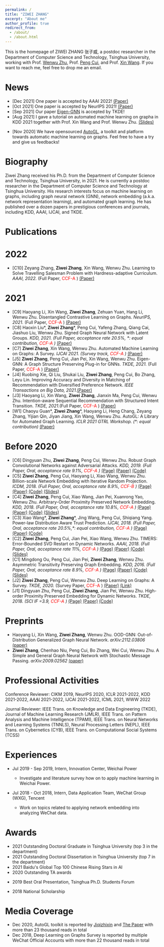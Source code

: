 ```yaml
---
permalink: /
title: "ZIWEI ZHANG"
excerpt: "About me"
author_profile: true
redirect_from: 
  - /about/
  - /about.html
---
```


This is the homepage of ZIWEI ZHANG 张子威, a postdoc researcher in the Department of Computer Science and Technology, Tsinghua University, 
working with Prof. [Wenwu Zhu](https://ieeexplore.ieee.org/author/37065056700), Prof. [Peng Cui](http://cuip.thumedialab.com/), and Prof. [Xin Wang](http://mn.cs.tsinghua.edu.cn/xinwang/). If you want to reach me, feel free to drop me an email.

News
=====
* [Dec 2021] One paper is accepted by AAAI 2022! [(Paper)](https://zw-zhang.github.io/files/2022_AAAI_HACL.pdf)
* [Oct 2021] One paper is accepted by NeurIPS 2021! [(Paper)](https://zw-zhang.github.io/files/2021_NeurIPS_DGCL.pdf)
* [Sep 2021] Our paper [Eigen-GNN](https://zw-zhang.github.io/files/2021_TKDE_EigenGNN.pdf) is accepted by TKDE! 
* [Aug 2021] I gave a tutorial on automated machine learning on grapha in KDD 2021 together with Prof. Xin Wang and Prof. Wenwu Zhu. [(Slides)](https://zw-zhang.github.io/files/2021_KDD_AutoMLonGraph.pdf)
<!--* [May 2021] I am fortunated to be selected by [Baidu's 2021 Global Top 100 Chinese Rising Stars in AI](https://xueshu.baidu.com/usercenter/index/detail?tab_id=4&id=361)-->
<!--* [Apr 2021] Our survey on [automated machine learning on graphs](http://arxiv.org/abs/2103.00742) has been accepted by IJCAI 2021!-->
* [Nov 2020] We have opensourced [AutoGL](https://mn.cs.tsinghua.edu.cn/AutoGL/), a toolkit and platform towards automatic machine learning on graphs. Feel free to have a try and give us feedbacks!
<!--* [Oct 2020] I gave a tutorial on graph neural network (GNN) and network embedding in NLPCC 2020 together with Prof. Peng Cui. [(Slides)](https://zw-zhang.github.io/files/2020_10_NLPCC.pdf).-->
<!--* [Jan 2018] Welcome to visit [our lab's github account](https://github.com/THUMNLab) for source codes.-->

Biography
=====
Ziwei Zhang received his Ph.D. from the Department of Computer Science and Technology, Tsinghua University, in 2021. 
He is currently a postdoc researcher in the Department of Computer Science and Technology at Tsinghua University. 
His research interests focus on machine learning on graphs, including graph neural network (GNN), network embedding (a.k.a. network representation learning), and automated graph learning. He has published over a dozen papers in prestigious conferences and journals, including KDD, AAAI, IJCAI, and TKDE.

Publications
=====

2022
======
* [C10] Zeyang Zhang, **Ziwei Zhang**, Xin Wang, Wenwu Zhu. Learning to Solve Travelling Salesman Problem with Hardness-adaptive Curriculum. _AAAI, 2022._ (Full Paper, <font color='red'> CCF-A </font>) [(Paper)](https://zw-zhang.github.io/files/2022_AAAI_HACL.pdf)

2021
======
* [C9] Haoyang Li, Xin Wang, **Ziwei Zhang**, Zehuan Yuan, Hang Li, Wenwu Zhu. Disentangled Contrastive Learning on Graphs. _NeurIPS, 2021._ (Full Paper, <font color='red'> CCF-A </font>) [(Paper)](https://zw-zhang.github.io/files/2021_NeurIPS_DGCL.pdf)
* [C8] Haoxin Liu\*, **Ziwei Zhang**\*, Peng Cui, Yafeng Zhang, Qiang Cai, Jiashuo Liu, Wenwu Zhu. Signed Graph Neural Network with Latent Groups. _KDD, 2021. (Full Paper, acceptance rate 20.5%, \*: equal contribution, <font color='red'> CCF-A </font>)_ [(Paper)](https://zw-zhang.github.io/files/2021_KDD_GSGNN.pdf)
* [C7] **Ziwei Zhang**, Xin Wang, Wenwu Zhu. Automated Machine Learning on Graphs: A Survey. _IJCAI 2021. (Survey track, <font color='red'> CCF-A </font>)_ [(Paper)](http://arxiv.org/abs/2103.00742)
* [J5] **Ziwei Zhang**, Peng Cui, Jian Pei, Xin Wang, Wenwu Zhu. Eigen-GNN: A Graph Structure Preserving Plug-in for GNNs. _TKDE, 2021._ (Full Paper, <font color='red'> CCF-A </font>) [(Paper)](https://zw-zhang.github.io/files/2021_TKDE_EigenGNN.pdf)
* [J4] Ruobing Xie, Qi Liu, Shukai Liu, **Ziwei Zhang**, Peng Cui, Bo Zhang, Leyu Lin. Improving Accuracy and Diversity in Matching of Recommendation with Diversified Preference Network.  _IEEE Transactions on Big Data, 2021._[(Paper)](https://zw-zhang.github.io/files/2021_TBD_GraphDR.pdf)
* [J3] Haoyang Li, Xin Wang, **Ziwei Zhang**, Jianxin Ma, Peng Cui, Wenwu Zhu. Intention-aware Sequential Recommendation with Structured Intent Transition. _TKDE, 2021._(Full Paper, <font color='red'> CCF-A </font>) [(Paper)](https://zw-zhang.github.io/files/2021_TKDE_ISRec.pdf) 
* [W1] Chaoyu Guan\*, **Ziwei Zhang**\*, Haoyang Li, Heng Chang, Zeyang Zhang, Yijian Qin, Jiyan Jiang, Xin Wang, Wenwu Zhu. AutoGL: A Library for Automated Graph Learning. _ICLR 2021 GTRL Workshop. (\*: equal contribution)_ [(Paper)](https://openreview.net/pdf?id=0yHwpLeInDn)

Before 2020
======
* [C6] Dingyuan Zhu, **Ziwei Zhang**, Peng Cui, Wenwu Zhu. Robust Graph Convolutional Networks against Adversarial Attacks. _KDD, 2019. (Full Paper, Oral, acceptance rate 9.1%, <font color='red'> CCF-A </font>)_ [(Page)](https://zw-zhang.github.io/publication/2019-08-Robust-Graph-Convolutional-Networks-Against-Adversarial-Attacks) [(Paper)](https://zw-zhang.github.io/files/2019_KDD_RGCN.pdf)  [(Code)](https://github.com/ZW-ZHANG/RobustGCN)
* [C5] **Ziwei Zhang**, Peng Cui, Haoyang Li, Xiao Wang, Wenwu Zhu. Billion-scale Network Embedding with Iterative Random Projection. _ICDM, 2018. (Full Paper, Oral, acceptance rate 8.9%, <font color='red'> CCF-B </font>)_ [(Page)](https://zw-zhang.github.io/publication/2018-08-Billion-scale-Network-Embedding-with-Iterative-Random-Projection) [(Paper)](https://zw-zhang.github.io/files/2018_ICDM_RandNE.pdf)  [(Code)](https://github.com/ZW-ZHANG/RandNE) [(Slides)](https://zw-zhang.github.io/files/2018_ICDM_Slides.pdf)
* [C4] **Ziwei Zhang**, Peng Cui, Xiao Wang, Jian Pei, Xuanrong Yao, Wenwu Zhu. Arbitrary-Order Proximity Preserved Network Embedding. _KDD, 2018. (Full Paper, Oral, acceptance rate 10.8%, <font color='red'> CCF-A </font>)_ [(Page)](https://zw-zhang.github.io/publication/2018-08-Arbitrary-Order-Proximity-Preserved-Network-Embedding) [(Paper)](https://zw-zhang.github.io/files/2018_KDD_AROPE.pdf) [(Code)](https://github.com/ZW-ZHANG/AROPE) [(Slides)](https://zw-zhang.github.io/files/2018_KDD_Slides.pdf)
* [C3] Xiao Wang\*, **Ziwei Zhang**\*, Jing Wang, Peng Cui, Shiqiang Yang. Power-law Distribution Aware Trust Prediction. _IJCAI, 2018. (Full Paper, Oral, acceptance rate 20.5%,\*: equal contribution, <font color='red'> CCF-A </font>)_ [(Page)](https://zw-zhang.github.io/publication/2018-07-Power-law-Distribution-Aware-Trust-Prediction) [(Paper)](https://zw-zhang.github.io/files/2018_IJCAI_Trust.pdf) [(Code)](https://github.com/ZW-ZHANG/Powerlaw_TP)
* [C2] **Ziwei Zhang**, Peng Cui, Jian Pei, Xiao Wang, Wenwu Zhu. TIMERS: Error-Bounded SVD Restart on Dynamic Networks. _AAAI, 2018. (Full Paper, Oral, acceptance rate 11%, <font color='red'> CCF-A </font>)_ [(Page)](https://zw-zhang.github.io/publication/2018-02-TIMERS-Error-Bounded-SVD-Restart-on-Dynamic-Networks) [(Paper)](https://zw-zhang.github.io/files/2018_AAAI_TIMERS.pdf) [(Code)](https://github.com/ZW-ZHANG/TIMERS) [(Slides)](https://zw-zhang.github.io/files/2018_AAAI_TIMERS.pdf)
* [C1] Mingdong Ou, Peng Cui, Jian Pei, **Ziwei Zhang**, Wenwu Zhu. Asymmetric Transitivity Preserving Graph Embedding. _KDD, 2016. (Full Paper, Oral, acceptance rate 8.9%, <font color='red'> CCF-A </font>)_ [(Page)](https://zw-zhang.github.io/publication/2016-08-Asymmetric-Transitivity-Preserving-Graph-Embedding) [(Paper)](https://zw-zhang.github.io/files/2016_KDD_HOPE.pdf) [(Code)](https://github.com/ZW-ZHANG/HOPE) [(Slides)](https://zw-zhang.github.io/files/2016_KDD_Slides.pdf)
* [J2] **Ziwei Zhang**, Peng Cui, Wenwu Zhu. Deep Learning on Graphs: A Survey. _TKDE, 2020._ (Survey Paper, <font color='red'> CCF-A </font>) [(Paper)](https://zw-zhang.github.io/files/2020_TKDE_Survey.pdf) [(Link)](https://arxiv.org/abs/1812.04202)
* [J1] Dingyuan Zhu, Peng Cui, **Ziwei Zhang**, Jian Pei, Wenwu Zhu. High-order Proximity Preserved Embedding for Dynamic Networks. _TKDE, 2018. (SCI IF =3.9, <font color='red'> CCF-A </font>)_ [(Page)](https://zw-zhang.github.io/publication/2018-04-High-order-Proximity-Preserved-Embedding-For-Dynamic-Networks) [(Paper)](https://zw-zhang.github.io/files/2018_TKDE_DHPE.pdf) [(Code)](https://github.com/ZW-ZHANG/DHPE)

Preprints
=====
* Haoyang Li, Xin Wang, **Ziwei Zhang**, Wenwu Zhu. OOD-GNN: Out-of-Distribution Generalized Graph Neural Network. _arXiv:2112.03806_ [(paper)](http://arxiv.org/abs/2112.03806)
* **Ziwei Zhang**, Chenhao Niu, Peng Cui, Bo Zhang, Wei Cui, Wenwu Zhu. A Simple and General Graph Neural Network with Stochastic Message Passing. _arXiv:2009.02562_ [(paper)](http://arxiv.org/abs/2009.02562)

Professional Activities
=====
Conference Reviewer: CIKM 2019, NeurIPS 2020, ICLR 2021-2022, KDD 2021-2022, AAAI 2021-2022, IJCAI 2021-2022, ICML 2021, WWW 2022

Journal Reviewer: IEEE Trans. on Knowledge and Data Engineering (TKDE), Journal of Machine Learning Research (JMLR), IEEE Trans. on Pattern Analysis and Machine Intelligence (TPAMI), IEEE Trans. on Neural Networks and Learning Systems (TNNLS), Neural Processing Letters (NEPL), IEEE Trans. on Cybernetics (CYB), IEEE Trans. on Computational Social Systems (TCSS)

Experiences
=====
* Jul 2019 - Sep 2019, Intern, Innovation Center, Weichai Power
  * Investigate and literature survey how on to apply machine learning in Weichai Power.
  
* Jul 2018 - Oct 2018, Intern, Data Application Team, WeChat Group (WXG), Tencent
  * Work on topics related to applying network embedding into analyzing WeChat data. 

Awards
=====
* 2021    Outstanding Doctoral Graduate in Tsinghua University (top 3 in the department)
* 2021    Outstanding Doctoral Dissertation in Tsinghua University (top 7 in the department)
* 2021    Baidu's Global Top 100 Chinese Rising Stars in AI
* 2020    Outstanding TA awards
<!--* 2020    Qidong Scholarship -->
<!--* 2019    Student Travel Award: KDD-->
* 2019    Best Oral Presentation, Tsinghua Ph.D. Students Forum
<!--* 2018    Student Travel Awards: AAAI, ICDM-->
* 2018    National Scholarship

Media Coverage
=====
* Dec 2020, AutoGL toolkit is reported by [Jiqizhixin](https://www.jiqizhixin.com/articles/2020-12-21-3) and [The Paper](https://www.thepaper.cn/newsDetail_forward_10506038) with more than 23 thousand reads in total
* Dec 2018, Deep Learning on Graphs Survey is reported by multiple WeChat Official Accounts with more than 22 thousand reads in total